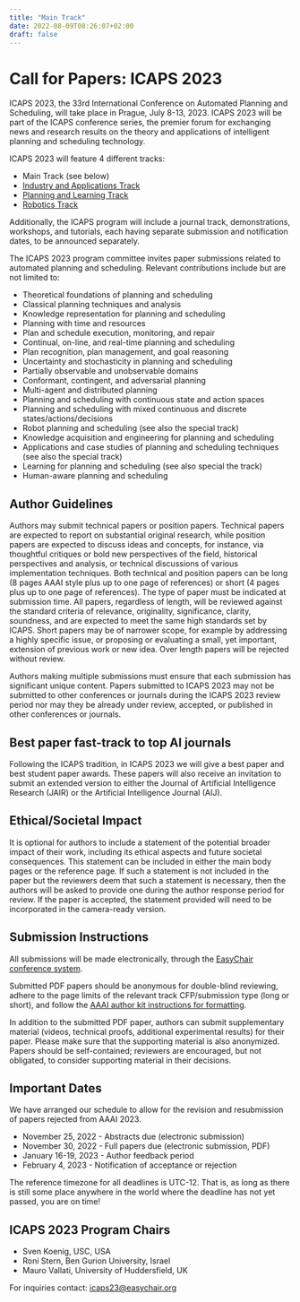 ```yaml
---
title: "Main Track"
date: 2022-08-09T08:26:07+02:00
draft: false
---
```


# Call for Papers: ICAPS 2023

ICAPS 2023, the 33rd International Conference on Automated Planning and Scheduling, will take place in Prague, July 8-13, 2023. ICAPS 2023 will be part of the ICAPS conference series, the premier forum for exchanging news and research results on the theory and applications of intelligent planning and scheduling technology. 

ICAPS 2023 will feature 4 different tracks:

- Main Track (see below)
- [Industry and Applications Track](https://icaps2023.github.io/calls/application_track/)
- [Planning and Learning Track](https://icaps2023.github.io/calls/learning_track/)
- [Robotics Track](https://icaps2023.github.io/calls/robotics_track/)

Additionally, the ICAPS program will include a journal track, demonstrations, workshops, and tutorials, each having separate submission and notification dates, to be announced separately.

The ICAPS 2023 program committee invites paper submissions related to automated planning and scheduling. Relevant contributions include but are not limited to:

- Theoretical foundations of planning and scheduling
- Classical planning techniques and analysis
- Knowledge representation for planning and scheduling
- Planning with time and resources
- Plan and schedule execution, monitoring, and repair
- Continual, on-line, and real-time planning and scheduling
- Plan recognition, plan management, and goal reasoning
- Uncertainty and stochasticity in planning and scheduling
- Partially observable and unobservable domains
- Conformant, contingent, and adversarial planning
- Multi-agent and distributed planning
- Planning and scheduling with continuous state and action spaces
- Planning and scheduling with mixed continuous and discrete states/actions/decisions
- Robot planning and scheduling (see also the special track)
- Knowledge acquisition and engineering for planning and scheduling
- Applications and case studies of planning and scheduling techniques (see also the special track)
- Learning for planning and scheduling (see also special the track)
- Human-aware planning and scheduling


## Author Guidelines

Authors may submit technical papers or position papers. Technical papers are expected to report on substantial original research, while position papers are expected to discuss ideas and concepts, for instance, via thoughtful critiques or bold new perspectives of the field, historical perspectives and analysis, or technical discussions of various implementation techniques. Both technical and position papers can be long (8 pages AAAI style plus up to one page of references) or short (4 pages plus up to one page of references).  The type of paper must be indicated at submission time. All papers, regardless of length, will be reviewed against the standard criteria of relevance, originality, significance, clarity, soundness, and are expected to meet the same high standards set by ICAPS. Short papers may be of narrower scope, for example by addressing a highly specific issue, or proposing or evaluating a small, yet important, extension of previous work or new idea. Over length papers will be rejected without review.

Authors making multiple submissions must ensure that each submission has significant unique content. Papers submitted to ICAPS 2023 may not be submitted to other conferences or journals during the ICAPS 2023 review period nor may they be already under review, accepted, or published in other conferences or journals. 

## Best paper fast-track to top AI journals

Following the ICAPS tradition, in ICAPS 2023 we will give a best paper and best student paper awards. These papers will also receive an invitation to submit an extended version to either the Journal of Artificial Intelligence Research (JAIR) or the Artificial Intelligence Journal (AIJ). 

## Ethical/Societal Impact

It is optional for authors to include a statement of the potential broader impact of their work, including its ethical aspects and future societal consequences. This statement can be included in either the main body pages or the reference page. If such a statement is not included in the paper but the reviewers deem that such a statement is necessary, then the authors will be asked to provide one during the author response period for review. If the paper is accepted, the statement provided will need to be incorporated in the camera-ready version.


## Submission Instructions

All submissions will be made electronically, through the [EasyChair conference system](https://easychair.org/conferences/?conf=icaps23).

Submitted PDF papers should be anonymous for double-blind reviewing, adhere to the page limits of the relevant track CFP/submission type (long or short), and follow the [AAAI author kit instructions for formatting](https://www.aaai.org/Publications/Templates/AuthorKit23.zip). 

In addition to the submitted PDF paper, authors can submit supplementary material (videos, technical proofs, additional experimental results) for their paper. Please make sure that the supporting material is also anonymized. Papers should be self-contained; reviewers are encouraged, but not obligated, to consider supporting material in their decisions.


## Important Dates

We have arranged our schedule to allow for the revision and resubmission of papers rejected from AAAI 2023.

- November 25, 2022 - Abstracts due (electronic submission)
- November 30, 2022 - Full papers due (electronic submission, PDF)
- January 16-19, 2023 - Author feedback period
- February 4, 2023 - Notification of acceptance or rejection

The reference timezone for all deadlines is UTC-12. That is, as long as there is still some place anywhere in the world where the deadline has not yet passed, you are on time!



## ICAPS 2023 Program Chairs

- Sven Koenig, USC, USA
- Roni Stern, Ben Gurion University, Israel
- Mauro Vallati, University of Huddersfield, UK

For inquiries contact: <icaps23@easychair.org> 
